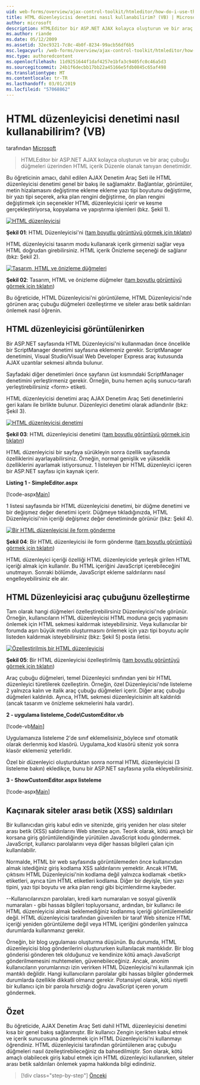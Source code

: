 ```yaml
---
uid: web-forms/overview/ajax-control-toolkit/htmleditor/how-do-i-use-the-html-editor-control-vb
title: HTML düzenleyicisi denetimi nasıl kullanabilirim? (VB) | Microsoft Docs
author: microsoft
description: HTMLEditor bir ASP.NET AJAX kolayca oluşturun ve bir araç çubuğu düğmeleri üzerinden HTML içerik Düzenle olanak tanıyan denetimidir.
ms.author: riande
ms.date: 05/12/2009
ms.assetid: 32ec9321-7c8c-4b0f-8234-99acb56df6b5
msc.legacyurl: /web-forms/overview/ajax-control-toolkit/htmleditor/how-do-i-use-the-html-editor-control-vb
msc.type: authoredcontent
ms.openlocfilehash: 11d9251644f1daf4257e1bfa3c9405fc0c46a5d3
ms.sourcegitcommit: 24b1f6decbb17bb22a45166e5fdb0845c65af498
ms.translationtype: MT
ms.contentlocale: tr-TR
ms.lasthandoff: 03/01/2019
ms.locfileid: "57068862"
---
```

<a name="how-do-i-use-the-html-editor-control-vb"></a>HTML düzenleyicisi denetimi nasıl kullanabilirim? (VB)
====================
tarafından [Microsoft](https://github.com/microsoft)

> HTMLEditor bir ASP.NET AJAX kolayca oluşturun ve bir araç çubuğu düğmeleri üzerinden HTML içerik Düzenle olanak tanıyan denetimidir.


Bu öğreticinin amacı, dahil edilen AJAX Denetim Araç Seti ile HTML düzenleyicisi denetimi genel bir bakış ile sağlamaktır. Bağlantılar, görüntüler, metin hizalamasını değiştirme ekleme ekleme yazı tipi boyutunu değiştirme, bir yazı tipi seçerek, arka plan rengini değiştirme, ön plan rengini değiştirmek için seçenekler HTML düzenleyicisi içerir ve kesme gerçekleştiriyorsa, kopyalama ve yapıştırma işlemleri (bkz. Şekil 1).


[![HTML düzenleyicisi](how-do-i-use-the-html-editor-control-vb/_static/image1.jpg)](how-do-i-use-the-html-editor-control-vb/_static/image1.png)

**Şekil 01**: HTML Düzenleyicisi'ni ([tam boyutlu görüntüyü görmek için tıklatın](how-do-i-use-the-html-editor-control-vb/_static/image2.png))


HTML düzenleyicisi tasarım modu kullanarak içerik girmenizi sağlar veya HTML doğrudan girebilirsiniz. HTML içerik Önizleme seçeneği de sağlanır (bkz: Şekil 2).


[![Tasarım, HTML ve önizleme düğmeleri](how-do-i-use-the-html-editor-control-vb/_static/image2.jpg)](how-do-i-use-the-html-editor-control-vb/_static/image3.png)

**Şekil 02**: Tasarım, HTML ve önizleme düğmeler ([tam boyutlu görüntüyü görmek için tıklatın](how-do-i-use-the-html-editor-control-vb/_static/image4.png))


Bu öğreticide, HTML Düzenleyicisi'ni görüntüleme, HTML Düzenleyicisi'nde görünen araç çubuğu düğmeleri özelleştirme ve siteler arası betik saldırıları önlemek nasıl öğrenin.

## <a name="displaying-the-html-editor"></a>HTML düzenleyicisi görüntülenirken

Bir ASP.NET sayfasında HTML Düzenleyicisi'ni kullanmadan önce öncelikle bir ScriptManager denetimi sayfasına eklemeniz gerekir. ScriptManager denetimini, Visual Studio/Visual Web Developer Express araç kutusunda AJAX uzantılar sekmesi altında bulunur.

Sayfadaki diğer denetimleri önce sayfanın üst kısmındaki ScriptManager denetimini yerleştirmeniz gerekir. Örneğin, bunu hemen açılış sunucu-tarafı yerleştirebilirsiniz &lt;form&gt; etiketi.

HTML düzenleyicisi denetimi araç AJAX Denetim Araç Seti denetimlerini geri kalanı ile birlikte bulunur. Düzenleyici denetimi olarak adlandırılır (bkz: Şekil 3).


[![HTML düzenleyicisi denetimi](how-do-i-use-the-html-editor-control-vb/_static/image3.jpg)](how-do-i-use-the-html-editor-control-vb/_static/image5.png)

**Şekil 03**: HTML düzenleyicisi denetimi ([tam boyutlu görüntüyü görmek için tıklatın](how-do-i-use-the-html-editor-control-vb/_static/image6.png))


HTML düzenleyicisi bir sayfaya sürükleyin sonra özellik sayfasında özelliklerini ayarlayabilirsiniz. Örneğin, normal genişlik ve yükseklik özelliklerini ayarlamak istiyorsunuz. 1 listeleyen bir HTML düzenleyici içeren bir ASP.NET sayfası için kaynak içerir.

**Listing 1 - SimpleEditor.aspx**

[!code-aspx[Main](how-do-i-use-the-html-editor-control-vb/samples/sample1.aspx)]

1 listesi sayfasında bir HTML düzenleyicisi denetimi, bir düğme denetimi ve bir değişmez değer denetimi içerir. Düğmeye tıkladığınızda, HTML Düzenleyicisi'nin içeriği değişmez değer denetiminde görünür (bkz: Şekil 4).


[![Bir HTML düzenleyicisi ile form gönderme](how-do-i-use-the-html-editor-control-vb/_static/image4.jpg)](how-do-i-use-the-html-editor-control-vb/_static/image7.png)

**Şekil 04**: Bir HTML düzenleyicisi ile form gönderme ([tam boyutlu görüntüyü görmek için tıklatın](how-do-i-use-the-html-editor-control-vb/_static/image8.png))


HTML düzenleyici içeriği özelliği HTML düzenleyicide yerleşik girilen HTML içeriği almak için kullanılır. Bu HTML içeriğini JavaScript içerebileceğini unutmayın. Sonraki bölümde, JavaScript ekleme saldırılarını nasıl engelleyebilirsiniz ele alır.

## <a name="customizing-the-html-editor-toolbar"></a>HTML Düzenleyicisi araç çubuğunu özelleştirme

Tam olarak hangi düğmeleri özelleştirebilirsiniz Düzenleyicisi'nde görünür. Örneğin, kullanıcıların HTML düzenleyicisi HTML moduna geçiş yapmasını önlemek için HTML sekmesi kaldırmak isteyebilirsiniz. Veya kullanıcılar bir forumda aşırı büyük metin oluşturmasını önlemek için yazı tipi boyutu açılır listeden kaldırmak isteyebilirsiniz (bkz: Şekil 5) posta iletisi.


[![Özelleştirilmiş bir HTML düzenleyicisi](how-do-i-use-the-html-editor-control-vb/_static/image5.jpg)](how-do-i-use-the-html-editor-control-vb/_static/image9.png)

**Şekil 05**: Bir HTML düzenleyicisi özelleştirilmiş ([tam boyutlu görüntüyü görmek için tıklatın](how-do-i-use-the-html-editor-control-vb/_static/image10.png))


Araç çubuğu düğmeleri, temel Düzenleyici sınıfından yeni bir HTML düzenleyici türetilerek özelleştirin. Örneğin, özel Düzenleyicisi'nde listeleme 2 yalnızca kalın ve italik araç çubuğu düğmeleri içerir. Diğer araç çubuğu düğmeleri kaldırıldı. Ayrıca, HTML sekmesi düzenleyicisinin alt kaldırıldı (ancak tasarım ve önizleme sekmelerini hala vardır).

**2 - uygulama listeleme\_Code\CustomEditor.vb**

[!code-vb[Main](how-do-i-use-the-html-editor-control-vb/samples/sample2.vb)]

Uygulamanıza listeleme 2'de sınıf eklemelisiniz\_böylece sınıf otomatik olarak derlenmiş kod klasörü. Uygulama\_kod klasörü siteniz yok sonra klasör eklemeniz yeterlidir.

Özel bir düzenleyici oluşturduktan sonra normal HTML düzenleyicisi (3 listeleme bakın) ekledikçe, bunu bir ASP.NET sayfasına yolla ekleyebilirsiniz.

**3 - ShowCustomEditor.aspx listeleme**

[!code-aspx[Main](how-do-i-use-the-html-editor-control-vb/samples/sample3.aspx)]

## <a name="avoiding-cross-site-scripting-xss-attacks"></a>Kaçınarak siteler arası betik (XSS) saldırıları

Bir kullanıcıdan giriş kabul edin ve sitenizde, giriş yeniden her olası siteler arası betik (XSS) saldırılarını Web sitenize açın. Teorik olarak, kötü amaçlı bir korsana giriş görüntülendiğinde yürütülen JavaScript kodu göndermek. JavaScript, kullanıcı parolalarını veya diğer hassas bilgileri çalan için kullanılabilir.

Normalde, HTML bir web sayfasında görüntülemeden önce kullanıcıdan almak istediğiniz giriş kodlama XSS saldırılarını yemektir. Ancak HTML çıktısını HTML Düzenleyicisi'nin kodlama değil yalnızca kodlamak &lt;betik&gt; etiketleri, ayrıca tüm HTML etiketleri kodlama. Diğer bir deyişle, tüm yazı tipini, yazı tipi boyutu ve arka plan rengi gibi biçimlendirme kaybeder.

--Kullanıcılarınızın parolaları, kredi kartı numaraları ve sosyal güvenlik numaraları - gibi hassas bilgileri topluyorsanız, ardından, bir kullanıcı ile HTML düzenleyicisi almak beklemediğiniz kodlanmış içeriği görüntülemelidir değil. HTML düzenleyicisi tarafından güvenilen bir taraf Web sitenize HTML içeriği yeniden görüntüleme değil veya HTML içeriğini gönderilen yalnızca durumlarda kullanmanız gerekir.

Örneğin, bir blog uygulaması oluşturma düşünün. Bu durumda, HTML düzenleyicisi blog gönderilerini oluştururken kullanılacak mantıklıdır. Bir blog gönderisi gönderen tek olduğunuz ve kendinize kötü amaçlı JavaScript gönderilmemesini muhtemelen, güvenebileceğiniz. Ancak, anonim kullanıcıların yorumlarınızı izin verirken HTML Düzenleyicisi'ni kullanmak için mantıklı değildir. Hangi kullanıcıların parolalar gibi hassas bilgiler göndermek durumlarda özellikle dikkatli olmanız gerekir. Potansiyel olarak, kötü niyetli bir kullanıcı için bir parola hırsızlığı doğru JavaScript içeren yorum göndermek.

## <a name="summary"></a>Özet

Bu öğreticide, AJAX Denetim Araç Seti dahil HTML düzenleyicisi denetimi kısa bir genel bakış sağlanmıştır. Bir kullanıcı Zengin içerikten kabul etmek ve içerik sunucusuna göndermek için HTML Düzenleyicisi'ni kullanmayı öğrendiniz. HTML düzenleyicisi tarafından görüntülenen araç çubuğu düğmeleri nasıl özelleştirebileceğiniz da bahsedilmiştir. Son olarak, kötü amaçlı olabilecek giriş kabul etmek için HTML düzenleyici kullanırken, siteler arası betik saldırıları önlemek yapma hakkında bilgi edindiniz.

> [!div class="step-by-step"]
> [Önceki](how-do-i-use-the-html-editor-control-cs.md)
